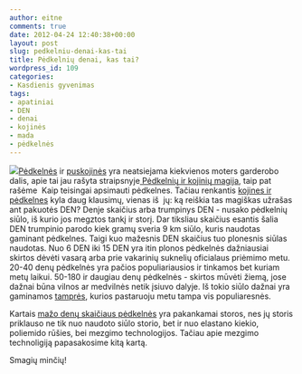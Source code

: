 ```yaml
---
author: eitne
comments: true
date: 2012-04-24 12:40:38+00:00
layout: post
slug: pedkelniu-denai-kas-tai
title: Pėdkelnių denai, kas tai?
wordpress_id: 109
categories:
- Kasdienis gyvenimas
tags:
- apatiniai
- DEN
- denai
- kojinės
- mada
- pėdkelnės
---
```


[![](http://anita.lt/files/2012/04/den-300x175.jpg)](http://anita.lt/pedkelniu-denai-kas-tai/den/)[Pėdkelnės](http://anita.lt/#ecwid:category=2484753&mode=category&offset=0&sort=normal) ir [puskojinės](http://anita.lt/#ecwid:category=2506911&mode=category&offset=0&sort=normal) yra neatsiejama kiekvienos moters garderobo dalis, apie tai jau rašyta straipsnyje[ Pėdkelnių ir kojinių magija](../pedkelniu-ir-kojiniu-magija/), taip pat rašėme  Kaip teisingai apsimauti pėdkelnes. Tačiau renkantis [kojines ir pėdkelnes](http://www.facebook.com/ApatinisTrikotazasIrPedkelnesMoterims) kyla daug klausimų, vienas iš  jų: ką reiškia tas magiškas užrašas ant pakuotės DEN? Denje skaičius arba trumpinys DEN - nusako pėdkelnių siūlo, iš kurio jos megztos tankį ir storį. Dar tiksliau skaičius esantis šalia DEN trumpinio parodo kiek gramų sveria 9 km siūlo, kuris naudotas gaminant pėdkelnes. Taigi kuo mažesnis DEN skaičius tuo plonesnis siūlas naudotas. Nuo 6 DEN iki 15 DEN yra itin plonos pėdkelnės dažniausiai skirtos dėvėti vasarą arba prie vakarinių suknelių oficialaus priėmimo metu.  20-40 denų pėdkelnės yra pačios populiariausios ir tinkamos bet kuriam metų laikui. 50-180 ir daugiau denų pėdkelnės - skirtos mūvėti žiemą, jose dažnai būna vilnos ar medvilnės netik įsiuvo dalyje. Iš tokio siūlo dažnai yra gaminamos [tamprės](http://www.facebook.com/media/set/?set=a.196101407174319.42328.171608279623632&type=3), kurios pastaruoju metu tampa vis populiaresnės.

Kartais [mažo denų skaičiaus pėdkelnės](http://www.facebook.com/photo.php?fbid=171672622950531&set=a.171672519617208.35594.171608279623632&type=3&theater) yra pakankamai storos, nes jų storis priklauso ne tik nuo naudoto siūlo storio, bet ir nuo elastano kiekio, poliemido rūšies, bei mezgimo technologijos. Tačiau apie mezgimo technoligiją papasakosime kitą kartą.

Smagių minčių!


